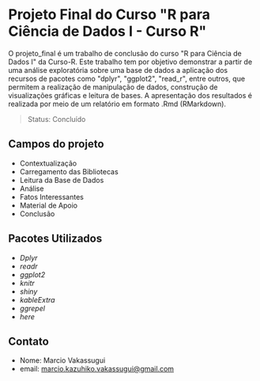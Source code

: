 # Projeto Final do Curso "R para Ciência de Dados I - Curso R"
O projeto_final é um trabalho de conclusão do curso "R para Ciência de Dados I" da Curso-R. Este trabalho tem por objetivo demonstrar a partir de uma análise exploratória sobre uma base de dados a aplicação dos recursos de pacotes como "dplyr", "ggplot2", "read_r", entre outros, que permitem a realização de manipulação de dados, construção de visualizações gráficas e leitura de bases.
A apresentação dos resultados é realizada por meio de um relatório em formato .Rmd (RMarkdown).

> Status: Concluído

## Campos do projeto
+ Contextualização
+ Carregamento das Bibliotecas
+ Leitura da Base de Dados
+ Análise
+ Fatos Interessantes
+ Material de Apoio
+ Conclusão

## Pacotes Utilizados
+ _Dplyr_
+ _readr_
+ _ggplot2_
+ _knitr_
+ _shiny_
+ _kableExtra_
+ _ggrepel_
+ _here_

## Contato
+ Nome: Marcio Vakassugui
+ email: marcio.kazuhiko.vakassugui@gmail.com



